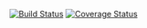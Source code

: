 [![Build Status](https://travis-ci.org/Rwandarushya/Blog-Backend-API.svg?branch=develop)](https://travis-ci.org/Rwandarushya/Blog-Backend-API)
[![Coverage Status](https://coveralls.io/repos/github/Rwandarushya/Blog-Backend-API/badge.svg?branch=ft-travis)](https://coveralls.io/github/Rwandarushya/Blog-Backend-API?branch=ft-travis)
